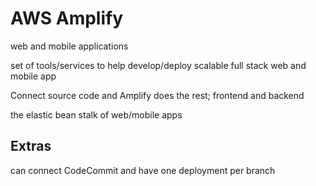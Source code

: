 # AWS Amplify 
web and mobile applications

set of tools/services to help develop/deploy scalable full stack web and mobile app

Connect source code and Amplify does the rest; frontend and backend

the elastic bean stalk of web/mobile apps

## Extras
can connect CodeCommit and have one deployment per branch

